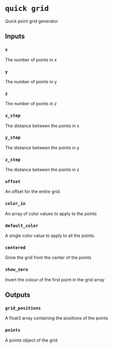 # `quick grid`
Quick point grid generator

## Inputs
### `x`
The number of points in x

### `y`
The number of points in y

### `z`
The number of points in z

### `x_step`
The distance between the points in x

### `y_step`
The distance between the points in y

### `z_step`
The distance between the points in z

### `offset`
An offset for the entire grid. 

### `color_in`
An array of color values to apply to the points

### `default_color`
A single color value to apply to all the points.

### `centered`
Grow the grid from the center of the points

### `show_zero`
Invert the colour of the first point in the grid array


## Outputs
### `grid_positions`
A float3 array containing the positions of the points

### `points`
A points object of the grid



